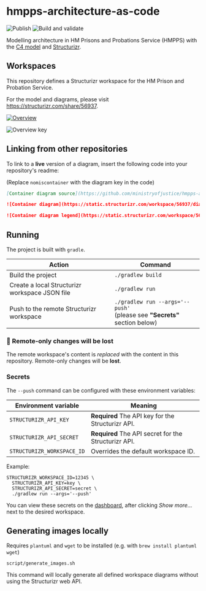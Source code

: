 # hmpps-architecture-as-code

![Publish](https://github.com/ministryofjustice/hmpps-architecture-as-code/workflows/Publish/badge.svg)
![Build and validate](https://github.com/ministryofjustice/hmpps-architecture-as-code/workflows/Build%20and%20validate/badge.svg)

Modelling architecture in HM Prisons and Probations Service (HMPPS) with the [C4 model][c4] and [Structurizr][structurizr].

## Workspaces

This repository defines a Structurizr workspace for the HM Prison and Probation Service.

For the model and diagrams, please visit https://structurizr.com/share/56937.

[![Overview](https://static.structurizr.com/workspace/56937/diagrams/system-overview.png)](https://structurizr.com/share/56937/diagrams#system-overview)

![Overview key](https://static.structurizr.com/workspace/56937/diagrams/system-overview-key.png)

## Linking from other repositories

To link to a **live** version of a diagram, insert the following code into your repository's readme:

(Replace `nomiscontainer` with the diagram key in the code)

```markdown
[Container diagram source](https://github.com/ministryofjustice/hmpps-architecture-as-code/search?q=nomiscontainer)

![Container diagram](https://static.structurizr.com/workspace/56937/diagrams/nomiscontainer.png)

![Container diagram legend](https://static.structurizr.com/workspace/56937/diagrams/nomiscontainer-key.png)
```

## Running

The project is built with `gradle`.

| Action | Command |
| --- | --- |
| Build the project | `./gradlew build` |
| Create a local Structurizr workspace JSON file | `./gradlew run` |
| Push to the remote Structurizr workspace | `./gradlew run --args='--push'`<br/>(please see **"Secrets"** section below) |

### :rotating_light: Remote-only changes will be lost

The remote workspace's content is _replaced_ with the content in this repository. Remote-only changes will be **lost**.

### Secrets

The `--push` command can be configured with these environment variables:

| Environment variable | Meaning |
| --- | --- |
| `STRUCTURIZR_API_KEY` | **Required** The API key for the Structurizr API. |
| `STRUCTURIZR_API_SECRET` | **Required** The API secret for the Structurizr API. |
| `STRUCTURIZR_WORKSPACE_ID` | Overrides the default workspace ID. |

Example:
```
STRUCTURIZR_WORKSPACE_ID=12345 \
  STRUCTURIZR_API_KEY=key \
  STRUCTURIZR_API_SECRET=secret \
  ./gradlew run --args='--push'
```

You can view these secrets on the [dashboard](https://structurizr.com/dashboard), after clicking *Show more...* next to
the desired workspace.

## Generating images locally

Requires `plantuml` and `wget` to be installed (e.g. with `brew install plantuml wget`)

```
script/generate_images.sh
```

This command will locally generate all defined workspace diagrams without using the Structurizr web API.


[c4]: https://c4model.com/
[structurizr]: https://structurizr.com/
[workspace-prison]: https://structurizr.com/share/55246
[workspace-probation]: https://structurizr.com/share/54669
